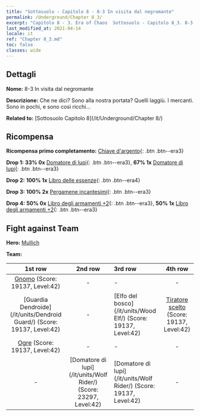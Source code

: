```yaml
---
title: "Sottosuolo - Capitolo 8 - 8-3 In visita dal negromante"
permalink: /Underground/Chapter 8_3/
excerpt: "Capitolo 8 - 3. Era of Chaos  Sottosuolo - Capitolo 8_3. 8-3 In visita dal negromante"
last_modified_at: 2021-04-14
locale: it
ref: "Chapter 8_3.md"
toc: false
classes: wide
---
```


## Dettagli

 **Nome:** 8-3 In visita dal negromante

 **Descrizione:** Che ne dici? Sono alla nostra portata? Quelli laggiù. I mercanti. Sono in pochi, e sono così ricchi...

 **Related to:** [Sottosuolo Capitolo 8](/it/Underground/Chapter 8/)

## Ricompensa

 **Ricompensa primo completamento:** [Chiave d'argento](/it/Items/con_693/){: .btn .btn--era3}

 **Drop 1:** **33% 0x** [Domatore di lupi](/it/Items/unt_218/){: .btn .btn--era3}, **67% 1x** [Domatore di lupi](/it/Items/unt_218/){: .btn .btn--era3}

 **Drop 2:** **100% 1x** [Libro delle essenze](/it/Items/mat_39/){: .btn .btn--era4}

 **Drop 3:** **100% 2x** [Pergamene incantesimi](/it/Items/con_694/){: .btn .btn--era3}

 **Drop 4:** **50% 0x** [Libro degli armamenti +2](/it/Items/mat_32/){: .btn .btn--era3}, **50% 1x** [Libro degli armamenti +2](/it/Items/mat_32/){: .btn .btn--era3}


## Fight against Team
 **Hero:** [Mullich](/it/heroes/Mullich/)

 **Team:**


  | 1st row | 2nd row | 3rd row | 4th row |
  |:----:|:----:|:----|:----:|
  | [Gnomo](/it/units/Dwarf/) (Score: 19137, Level:42)  | - | - | - |
  | [Guardia Dendroide](/it/units/Dendroid Guard/) (Score: 19137, Level:42)  | - | [Elfo del bosco](/it/units/Wood Elf/) (Score: 19137, Level:42)  | [Tiratore scelto](/it/units/Marksman/) (Score: 19137, Level:42)  |
  | [Ogre](/it/units/Ogre/) (Score: 19137, Level:42)  | - | - | - |
  | - | [Domatore di lupi](/it/units/Wolf Rider/) (Score: 23297, Level:42)  | [Domatore di lupi](/it/units/Wolf Rider/) (Score: 19137, Level:42)  | - |


